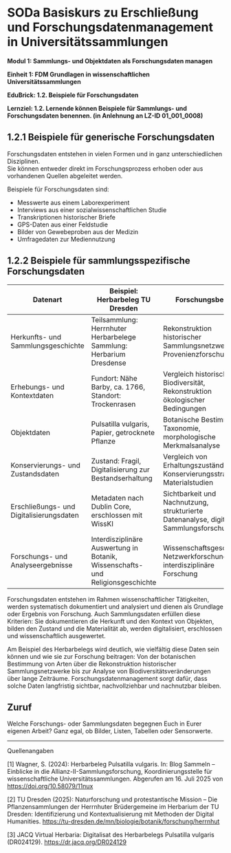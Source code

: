 <!--
*titel:
*author:in/urheber:in: Rebekka Reichert
orcid: https://orcid.org/0009-0006-8283-3234
email: SODa@sammlungen.io
*lizenz: cc by
lizenzlink: https://creativecommons.org/
*persistenter OER link: 
language: DE
version:  v1
beschreibung: 
format: SODaBasiskurs Workshop 
modultitel: Sammlungs- und Objektdaten als Forschungsdaten managen
modul: Modul 1
einheitstitel: Beispiele für Forschungsdaten
einheit: Einheit 1
lernziel: 
LZ-ID: LZ-ID_01_001_008
baustein: Baustein1.2
zielgruppe: https://zenodo.org/records/15574575
gestaltungsprinzip: Problemorientiertes Lernen und Peer Learning
keywords: ???
erstellungsdatum: 

technische metadaten:
medientyp: text
dateiformat: .md
dauer: 
größe:
software: Web
icon: https://raw.githubusercontent.com/chastik/SODa-Basiskurs/main/img/SODa-Logo_full.svg
icon: https://github.com/chastik/SODa-Basiskurs/blob/main/img/SODa-Logo_full.svg


link:    https://raw.githubusercontent.com/chastik/SODa-Basiskurs/refs/heads/main/soda.css

--> 

# SODa Basiskurs zu Erschließung und Forschungsdatenmanagement in Universitätssammlungen

**Modul 1: Sammlungs- und Objektdaten als Forschungsdaten managen**

**Einheit 1: FDM Grundlagen in wissenschaftlichen Universitätssammlungen**

**EduBrick: 1.2. Beispiele für Forschungsdaten**

**Lernziel: 1.2. Lernende können Beispiele für Sammlungs- und Forschungsdaten benennen. (in Anlehnung an LZ-ID 01_001_0008)**


## 1.2.1 Beispiele für generische Forschungsdaten
Forschungsdaten entstehen in vielen Formen und in ganz unterschiedlichen Disziplinen.  
Sie können entweder direkt im Forschungsprozess erhoben oder aus vorhandenen Quellen abgeleitet werden.

Beispiele für Forschungsdaten sind:
- Messwerte aus einem Laborexperiment
- Interviews aus einer sozialwissenschaftlichen Studie
- Transkriptionen historischer Briefe
- GPS-Daten aus einer Feldstudie
- Bilder von Gewebeproben aus der Medizin
- Umfragedaten zur Mediennutzung

## 1.2.2 Beispiele für sammlungsspezifische Forschungsdaten

| Datenart                           | Beispiel: Herbarbeleg TU Dresden                                                   | Forschungsbezug                                                                                  |
|-----------------------------------|--------------------------------------------------------------------------------------|--------------------------------------------------------------------------------------------------|
| Herkunfts- und Sammlungsgeschichte | Teilsammlung: Herrnhuter Herbarbelege<br>Sammlung: Herbarium Dresdense              | Rekonstruktion historischer Sammlungsnetzwerke, Provenienzforschung                             |
| Erhebungs- und Kontextdaten       | Fundort: Nähe Barby, ca. 1766, Standort: Trockenrasen                               | Vergleich historischer Biodiversität, Rekonstruktion ökologischer Bedingungen                   |
| Objektdaten                       | Pulsatilla vulgaris, Papier, getrocknete Pflanze                                  | Botanische Bestimmung, Taxonomie, morphologische Merkmalsanalyse                                |
| Konservierungs- und Zustandsdaten | Zustand: Fragil, Digitalisierung zur Bestandserhaltung                              | Vergleich von Erhaltungszuständen, Konservierungsstrategien, Materialstudien                    |
| Erschließungs- und Digitalisierungsdaten | Metadaten nach Dublin Core, erschlossen mit WissKI                           | Sichtbarkeit und Nachnutzung, strukturierte Datenanalyse, digitale Sammlungsforschung          |
| Forschungs- und Analyseergebnisse | Interdisziplinäre Auswertung in Botanik, Wissenschafts- und Religionsgeschichte     | Wissenschaftsgeschichte, Netzwerkforschung, interdisziplinäre Forschung                  

Forschungsdaten entstehen im Rahmen wissenschaftlicher Tätigkeiten, werden systematisch dokumentiert und analysiert und dienen als Grundlage oder Ergebnis von Forschung. Auch Sammlungsdaten erfüllen diese Kriterien: Sie dokumentieren die Herkunft und den Kontext von Objekten, bilden den Zustand und die Materialität ab, werden digitalisiert, erschlossen und wissenschaftlich ausgewertet.

Am Beispiel des Herbarbelegs wird deutlich, wie vielfältig diese Daten sein können und wie sie zur Forschung beitragen: Von der botanischen Bestimmung von Arten über die Rekonstruktion historischer Sammlungsnetzwerke bis zur Analyse von Biodiversitätsveränderungen über lange Zeiträume. Forschungsdatenmanagement sorgt dafür, dass solche Daten langfristig sichtbar, nachvollziehbar und nachnutzbar bleiben.


## Zuruf
Welche Forschungs- oder Sammlungsdaten begegnen Euch in Eurer eigenen Arbeit? Ganz egal, ob Bilder, Listen, Tabellen oder Sensorwerte. 

-----------
Quellenangaben

[1] Wagner, S. (2024): Herbarbeleg Pulsatilla vulgaris. In: Blog Sammeln – Einblicke in die Allianz-II-Sammlungsforschung, Koordinierungsstelle für wissenschaftliche Universitätssammlungen. Abgerufen am 16. Juli 2025 von https://doi.org/10.58079/11nux

[2] TU Dresden (2025): Naturforschung und protestantische Mission – Die Pflanzensammlungen der Herrnhuter Brüdergemeine im Herbarium der TU Dresden: Identifizierung und Kontextualisierung mit Methoden der Digital Humanities. https://tu-dresden.de/mn/biologie/botanik/forschung/herrnhut

[3] JACQ Virtual Herbaria: Digitalisat des Herbarbelegs Pulsatilla vulgaris (DR024129). https://dr.jacq.org/DR024129







